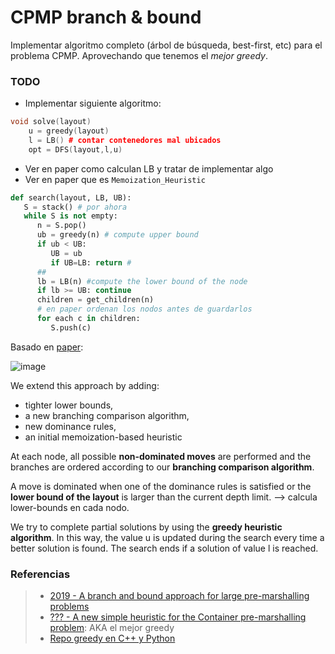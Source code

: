 CPMP branch & bound
===

Implementar algoritmo completo (árbol de búsqueda, best-first, etc) para el problema CPMP. Aprovechando que tenemos el *mejor greedy*.

### TODO

* Implementar siguiente algoritmo:

````c++
void solve(layout)    
    u = greedy(layout) 
    l = LB() # contar contenedores mal ubicados
    opt = DFS(layout,l,u) 
````

* Ver en paper como calculan LB y tratar de implementar algo
* Ver en paper que es `Memoization_Heuristic`

````python
def search(layout, LB, UB):
   S = stack() # por ahora
   while S is not empty:
      n = S.pop()
      ub = greedy(n) # compute upper bound
      if ub < UB: 
         UB = ub
         if UB=LB: return #
      ##
      lb = LB(n) #compute the lower bound of the node
      if lb >= UB: continue
      children = get_children(n)
      # en paper ordenan los nodos antes de guardarlos
      for each c in children:
         S.push(c)
````

Basado en [paper](https://drive.google.com/file/d/1Lo2IArfDTUvpzhTbkrUWXqi7PfQr_tvQ/view):

![image](https://i.imgur.com/inpzkaD.png)

We extend this approach by adding:
- tighter lower bounds, 
- a new branching comparison algorithm, 
- new dominance rules, 
- an initial memoization-based heuristic

At each node, all possible **non-dominated moves** are performed and the branches are ordered according to our **branching comparison algorithm**.

A move is dominated when one of the dominance rules is satisfied
or the **lower bound of the layout** is larger than the current depth
limit. --> calcula lower-bounds en cada nodo.

We try to complete partial solutions by using the **greedy heuristic algorithm**. In this way, the value u is updated during the search every time a better solution is found. The search ends if a solution of value l is reached.


### Referencias
> - [2019 - A branch and bound approach for large pre-marshalling problems](https://drive.google.com/file/d/1Lo2IArfDTUvpzhTbkrUWXqi7PfQr_tvQ/view)
> - [??? - A new simple heuristic for the Container pre-marshalling problem](https://www.overleaf.com/read/vfmzmfmbvqpt): AKA el mejor greedy
> - [Repo greedy en C++ y Python](https://github.com/rilianx/cpmp/)
<!--stackedit_data:
eyJoaXN0b3J5IjpbLTEyMTE5NzIyNDgsLTEyMDMzMTk5NDQsLT
E5MjcyNDE1MTQsMTQ5OTU5NTg5MV19
-->